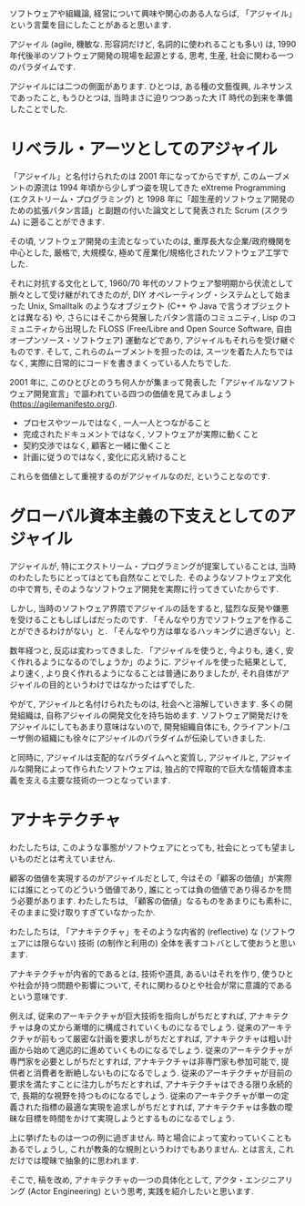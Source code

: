 ソフトウェアや組織論, 経営について興味や関心のある人ならば, 「アジャイル」という言葉を目にしたことがあると思います.

アジャイル (agile, 機敏な. 形容詞だけど, 名詞的に使われることも多い) は, 1990 年代後半のソフトウェア開発の現場を起源とする, 思考, 生産, 社会に関わる一つのパラダイムです.

アジャイルには二つの側面があります. ひとつは, ある種の文藝復興, ルネサンスであったこと, もうひとつは, 当時まさに迫りつつあった大 IT 時代の到来を準備したことでした.

# リベラル・アーツとしてのアジャイル

「アジャイル」と名付けられたのは 2001 年になってからですが, このムーブメントの源流は 1994 年頃から少しずつ姿を現してきた eXtreme Programming (エクストリーム・プログラミング) と 1998 年に「超生産的ソフトウェア開発のための拡張パタン言語」と副題の付いた論文として発表された Scrum (スクラム) に遡ることができます.

その頃, ソフトウェア開発の主流となっていたのは, 重厚長大な企業/政府機関を中心とした, 厳格で, 大規模な, 極めて産業化/規格化されたソフトウェア工学でした.

それに対抗する文化として, 1960/70 年代のソフトウェア黎明期から伏流として脈々として受け継がれてきたのが, DIY オペレーティング・システムとして始まった Unix, Smalltalk のようなオブジェクト (C++ や Java で言うオブジェクトとは異なる) や, さらにはそこから発展したパタン言語のコミュニティ, Lisp のコミュニティから出現した FLOSS (Free/Libre and Open Source Software, 自由オープンソース・ソフトウェア) 運動などであり, アジャイルもそれらを受け継ぐものです. そして, これらのムーブメントを担ったのは, スーツを着た人たちではなく, 実際に日常的にコードを書きまくっている人たちでした.

2001 年に, このひとびとのうち何人かが集まって発表した「アジャイルなソフトウェア開発宣言」で謳われている四つの価値を見てみましょう (https://agilemanifesto.org/).

- プロセスやツールではなく, 一人一人とつながること
- 完成されたドキュメントではなく, ソフトウェアが実際に動くこと
- 契約交渉ではなく, 顧客と一緒に働くこと
- 計画に従うのではなく, 変化に応え続けること

これらを価値として重視するのがアジャイルなのだ, ということなのです.

# グローバル資本主義の下支えとしてのアジャイル

アジャイルが, 特にエクストリーム・プログラミングが提案していることは, 当時のわたしたちにとってはとても自然なことでした. そのようなソフトウェア文化の中で育ち, そのようなソフトウェア開発を実際に行ってきていたからです.

しかし, 当時のソフトウェア界隈でアジャイルの話をすると, 猛烈な反発や嫌悪を受けることもしばしばだったのです. 「そんなやり方でソフトウェアを作ることができるわけがない」と. 「そんなやり方は単なるハッキングに過ぎない」と.

数年経つと, 反応は変わってきました. 「アジャイルを使うと, 今よりも, 速く, 安く作れるようになるのでしょうか」のように. アジャイルを使った結果として, より速く, より良く作れるようになることは普通にありましたが, それ自体がアジャイルの目的というわけではなかったはずでした.

やがて, アジャイルと名付けられたものは, 社会へと溶解していきます. 多くの開発組織は, 自称アジャイルの開発文化を持ち始めます. ソフトウェア開発だけをアジャイルにしてもあまり意味はないので, 開発組織自体にも, クライアント/ユーザ側の組織にも徐々にアジャイルのパラダイムが伝染していきました.

と同時に, アジャイルは支配的なパラダイムへと変質し, アジャイルと, アジャイルな開発によって作られたソフトウェアは, 独占的で搾取的で巨大な情報資本主義を支える主要な技術の一つとなっています.

# アナキテクチャ

わたしたちは, このような事態がソフトウェアにとっても, 社会にとっても望ましいものだとは考えていません.

顧客の価値を実現するのがアジャイルだとして, 今はその「顧客の価値」が実際には誰にとってのどういう価値であり, 誰にとっては負の価値であり得るかを問う必要があります. わたしたちは, 「顧客の価値」なるものをあまりにも素朴に, そのままに受け取りすぎていなかったか.

わたしたちは, 「アナキテクチャ」をそのような内省的 (reflective) な (ソフトウェアには限らない) 技術 (の制作と利用の) 全体を表すコトバとして使おうと思います.

アナキテクチャが内省的であるとは, 技術や道具, あるいはそれを作り, 使うひとや社会が持つ問題や影響について,  それに関わるひとや社会が常に意識的であるという意味です.

例えば,
従来のアーキテクチャが巨大技術を指向しがちだとすれば, アナキテクチャは身の丈から漸増的に構成されていくものになるでしょう.
従来のアーキテクチャが前もって厳密な計画を要求しがちだとすれば, アナキテクチャは粗い計画から始めて適応的に進めていくものになるでしょう.
従来のアーキテクチャが専門家を必要としがちだとすれば, アナキテクチャは非専門家も参加可能で, 提供者と消費者を断絶しないものになるでしょう.
従来のアーキテクチャが目前の要求を満たすことに注力しがちだとすれば, アナキテクチャはできる限り永続的で, 長期的な視野を持つものになるでしょう.
従来のアーキテクチャが単一の定義された指標の最適な実現を追求しがちだとすれば, アナキテクチャは多数の曖昧な目標を時間をかけて実現しようとするものになるでしょう.

上に挙げたものは一つの例に過ぎません. 時と場合によって変わっていくこともあるでしょうし, これが教条的な規則というわけでもありません.
とは言え, これだけでは曖昧で抽象的に思われます.

そこで, 稿を改め, アナキテクチャの一つの具体化として, アクタ・エンジニアリング (Actor Engineering) という思考, 実践を紹介したいと思います.
